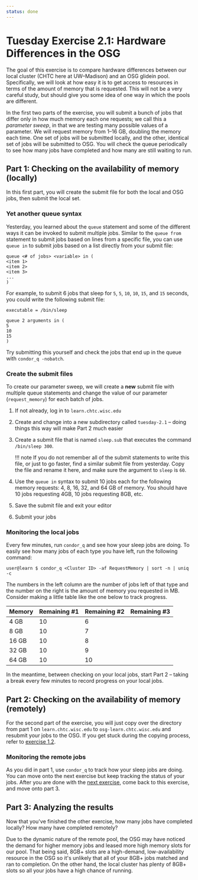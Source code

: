 ```yaml
---
status: done
---
```


Tuesday Exercise 2.1: Hardware Differences in the OSG
=====================================================

The goal of this exercise is to compare hardware differences between our local cluster (CHTC here at UW–Madison) and an
OSG glidein pool.
Specifically, we will look at how easy it is to get access to resources in terms of the amount of memory that is
requested.
This will not be a very careful study, but should give you some idea of one way in which the pools are different.

In the first two parts of the exercise, you will submit a bunch of jobs that differ only in how much memory each one
requests;
we call this a *parameter sweep*, in that we are testing many possible values of a parameter.
We will request memory from 1–16 GB, doubling the memory each time.
One set of jobs will be submitted locally, and the other, identical set of jobs will be submitted to OSG.
You will check the queue periodically to see how many jobs have completed and how many are still waiting to run.

Part 1: Checking on the availability of memory (locally)
--------------------------------------------------------

In this first part, you will create the submit file for both the local and OSG jobs, then submit the local set.

### Yet another queue syntax

Yesterday, you learned about the `queue` statement and some of the different ways it can be invoked to submit multiple
jobs.
Similar to the `queue from` statement to submit jobs based on lines from a specific file, you can use `queue in` to
submit jobs based on a list directly from your submit file:

```
queue <# of jobs> <variable> in (
<item 1>
<item 2>
<item 3>
...
)
```

For example, to submit 6 jobs that sleep for `5`, `5`, `10`, `10`, `15`, and `15` seconds, you could write the following
submit file:

```
executable = /bin/sleep

queue 2 arguments in (
5
10
15
)
```

Try submitting this yourself and check the jobs that end up in the queue with `condor_q -nobatch`.

### Create the submit files

To create our parameter sweep, we will create a **new** submit file with multiple queue statements and change the value of our
parameter (`request_memory`) for each batch of jobs.

1.  If not already, log in to `learn.chtc.wisc.edu`
1.  Create and change into a new subdirectory called `tuesday-2.1` – doing things this way will make Part 2 much easier
1.  Create a submit file that is named `sleep.sub` that executes the command `/bin/sleep 300`.

    !!! note
        If you do not remember all of the submit statements to write this file, or just to go faster, find a similar
        submit file from yesterday.
        Copy the file and rename it here, and make sure the argument to `sleep` is `60`.

1.  Use the `queue in` syntax to submit 10 jobs each for the following memory requests: 4, 8, 16, 32, and 64 GB of memory.
    You should have 10 jobs requesting 4GB, 10 jobs requesting 8GB, etc.
1.  Save the submit file and exit your editor
1.  Submit your jobs

### Monitoring the local jobs

Every few minutes, run `condor_q` and see how your sleep jobs are doing.
To easily see how many jobs of each type you have left, run the following command:

``` console
user@learn $ condor_q <Cluster ID> -af RequestMemory | sort -n | uniq -c
```

The numbers in the left column are the number of jobs left of that type and the number on the right is the amount of
memory you requested in MB.
Consider making a little table like the one below to track progress.

| Memory | Remaining \#1 | Remaining \#2 | Remaining \#3 |
|:-------|:--------------|:--------------|:--------------|
| 4 GB   | 10            | 6             |               |
| 8 GB   | 10            | 7             |               |
| 16 GB  | 10            | 8             |               |
| 32 GB  | 10            | 9             |               |
| 64 GB  | 10            | 10            |               |

In the meantime, between checking on your local jobs, start Part 2 – taking a break every few minutes to record progress
on your local jobs.

Part 2: Checking on the availability of memory (remotely)
---------------------------------------------------------

For the second part of the exercise, you will just copy over the directory from part 1 on `learn.chtc.wisc.edu` to
`osg-learn.chtc.wisc.edu` and resubmit your jobs to the OSG.
If you get stuck during the copying process, refer to [exercise 1.2](/materials/day2/part1-ex2-login-scp.md).

### Monitoring the remote jobs

As you did in part 1, use `condor_q` to track how your sleep jobs are doing.
You can move onto the next exercise but keep tracking the status of your jobs.
After you are done with the [next exercise](/materials/day2/part2-ex2-software-diffs.md), come back to this exercise,
and move onto part 3.

Part 3: Analyzing the results
-----------------------------

Now that you've finished the other exercise, how many jobs have completed locally? How many have completed remotely?

Due to the dynamic nature of the remote pool, the OSG may have noticed the demand for higher memory jobs and leased more
high memory slots for our pool.
That being said, 8GB+ slots are a high-demand, low-availability resource in the OSG so it's unlikely that all of your
8GB+ jobs matched and ran to completion.
On the other hand, the local cluster has plenty of 8GB+ slots so all your jobs have a high chance of running.
